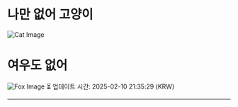 
# 나만 없어 고양이

![Cat Image](https://cdn2.thecatapi.com/images/U-B3L9JWm.jpg)

# 여우도 없어
![Fox Image](https://randomfox.ca/images/95.jpg)
⏳ 업데이트 시간: 2025-02-10 21:35:29 (KRW)

---
